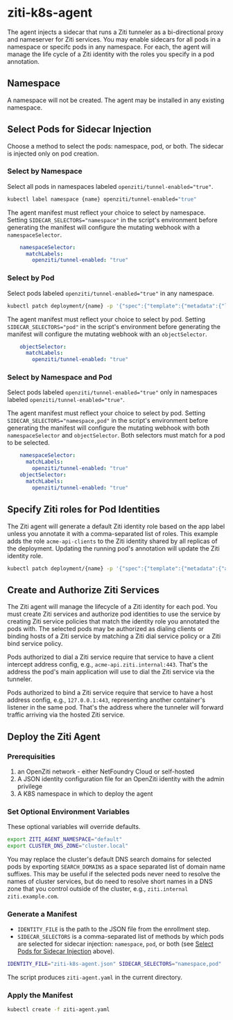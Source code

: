 # ziti-k8s-agent

The agent injects a sidecar that runs a Ziti tunneler as a bi-directional proxy and nameserver for Ziti services. You may enable sidecars for all pods in a namespace or specifc pods in any namespace. For each, the agent will manage the life cycle of a Ziti identity with the roles you specify in a pod annotation.

## Namespace

A namespace will not be created. The agent may be installed in any existing namespace.

## Select Pods for Sidecar Injection

Choose a method to select the pods: namespace, pod, or both. The sidecar is injected only on pod creation.

### Select by Namespace

Select all pods in namespaces labeled `openziti/tunnel-enabled="true"`.

```bash
kubectl label namespace {name} openziti/tunnel-enabled="true"
```

The agent manifest must reflect your choice to select by namespace. Setting `SIDECAR_SELECTORS="namespace"` in the script's environment before generating the manifest will configure the mutating webhook with a `namespaceSelector`.

```yaml
    namespaceSelector:
      matchLabels:
        openziti/tunnel-enabled: "true"
```

### Select by Pod

Select pods labeled `openziti/tunnel-enabled="true"` in any namespace.

```bash
kubectl patch deployment/{name} -p '{"spec":{"template":{"metadata":{"labels":{"openziti/tunnel-enabled":"true"}}}}}'
```

The agent manifest must reflect your choice to select by pod. Setting `SIDECAR_SELECTORS="pod"` in the script's environment before generating the manifest will configure the mutating webhook with an `objectSelector`.

```yaml
    objectSelector:
      matchLabels:
        openziti/tunnel-enabled: "true"
```

### Select by Namespace and Pod

Select pods labeled `openziti/tunnel-enabled="true"` only in namespaces labeled `openziti/tunnel-enabled="true"`.

The agent manifest must reflect your choice to select by pod. Setting `SIDECAR_SELECTORS="namespace,pod"` in the script's environment before generating the manifest will configure the mutating webhook with both `namespaceSelector` and `objectSelector`. Both selectors must match for a pod to be selected.

```yaml
    namespaceSelector:
      matchLabels:
        openziti/tunnel-enabled: "true"
    objectSelector:
      matchLabels:
        openziti/tunnel-enabled: "true"
```

## Specify Ziti roles for Pod Identities

The Ziti agent will generate a default Ziti identity role based on the app label unless you annotate it with a comma-separated list of roles. This example adds the role `acme-api-clients` to the Ziti identity shared by all replicas of the deployment. Updating the running pod's annotation will update the Ziti identity role.

```bash
kubectl patch deployment/{name} -p '{"spec":{"template":{"metadata":{"annotations":{"identity.openziti.io/role-attributes":"acme-api-clients"}}}}}'
```

## Create and Authorize Ziti Services

The Ziti agent will manage the lifecycle of a Ziti identity for each pod. You must create Ziti services and authorize pod identities to use the service by creating Ziti service policies that match the identity role you annotated the pods with. The selected pods may be authorized as dialing clients or binding hosts of a Ziti service by matching a Ziti dial service policy or a Ziti bind service policy.

Pods authorized to dial a Ziti service require that service to have a client intercept address config, e.g., `acme-api.ziti.internal:443`. That's the address the pod's main application will use to dial the Ziti service via the tunneler.

Pods authorized to bind a Ziti service require that service to have a host address config, e.g., `127.0.0.1:443`, representing another container's listener in the same pod. That's the address where the tunneler will forward traffic arriving via the hosted Ziti service.

## Deploy the Ziti Agent

### Prerequisities

1. an OpenZiti network - either NetFoundry Cloud or self-hosted
1. A JSON identity configuration file for an OpenZiti identity with the admin privilege
1. A K8S namespace in which to deploy the agent

### Set Optional Environment Variables

These optional variables will override defaults.

```bash
export ZITI_AGENT_NAMESPACE="default"
export CLUSTER_DNS_ZONE="cluster.local"
```

You may replace the cluster's default DNS search domains for selected pods by exporting `SEARCH_DOMAINS` as a space separated list of domain name suffixes. This may be useful if the selected pods never need to resolve the names of cluster services, but do need to resolve short names in a DNS zone that you control outside of the cluster, e.g., `ziti.internal ziti.example.com`.

### Generate a Manifest

- `IDENTITY_FILE` is the path to the JSON file from the enrollment step.
- `SIDECAR_SELECTORS` is a comma-separated list of methods by which pods are selected for sidecar injection: `namespace`, `pod`, or both (see [Select Pods for Sidecar Injection](#select-pods-for-sidecar-injection) above).

```bash
IDENTITY_FILE="ziti-k8s-agent.json" SIDECAR_SELECTORS="namespace,pod" ./generate-ziti-agent-manifest.bash
```

The script produces `ziti-agent.yaml` in the current directory.

### Apply the Manifest

```bash
kubectl create -f ziti-agent.yaml
```
